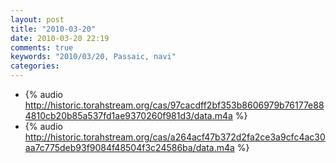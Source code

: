 ```yaml
---
layout: post
title: "2010-03-20"
date: 2010-03-20 22:19
comments: true
keywords: "2010/03/20, Passaic, navi" 
categories: 
---
```


 * {% audio http://historic.torahstream.org/cas/97cacdff2bf353b8606979b76177e884810cb20b85a537fd1ae9370260f981d3/data.m4a %}
 * {% audio http://historic.torahstream.org/cas/a264acf47b372d2fa2ce3a9cfc4ac30aa7c775deb93f9084f48504f3c24586ba/data.m4a %}

